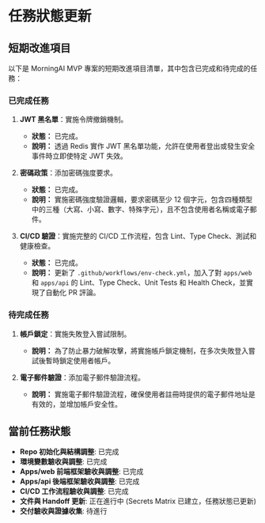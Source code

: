 # 任務狀態更新

## 短期改進項目

以下是 MorningAI MVP 專案的短期改進項目清單，其中包含已完成和待完成的任務：

### 已完成任務

1.  **JWT 黑名單**：實施令牌撤銷機制。
    *   **狀態：** 已完成。
    *   **說明：** 透過 Redis 實作 JWT 黑名單功能，允許在使用者登出或發生安全事件時立即使特定 JWT 失效。

2.  **密碼政策**：添加密碼強度要求。
    *   **狀態：** 已完成。
    *   **說明：** 實施密碼強度驗證邏輯，要求密碼至少 12 個字元，包含四種類型中的三種（大寫、小寫、數字、特殊字元），且不包含使用者名稱或電子郵件。

3.  **CI/CD 驗證**：實施完整的 CI/CD 工作流程，包含 Lint、Type Check、測試和健康檢查。
    *   **狀態：** 已完成。
    *   **說明：** 更新了 `.github/workflows/env-check.yml`，加入了對 `apps/web` 和 `apps/api` 的 Lint、Type Check、Unit Tests 和 Health Check，並實現了自動化 PR 評論。

### 待完成任務

1.  **帳戶鎖定**：實施失敗登入嘗試限制。
    *   **說明：** 為了防止暴力破解攻擊，將實施帳戶鎖定機制，在多次失敗登入嘗試後暫時鎖定使用者帳戶。

2.  **電子郵件驗證**：添加電子郵件驗證流程。
    *   **說明：** 實施電子郵件驗證流程，確保使用者註冊時提供的電子郵件地址是有效的，並增加帳戶安全性。

## 當前任務狀態

- **Repo 初始化與結構調整**: 已完成
- **環境變數驗收與調整**: 已完成
- **Apps/web 前端框架驗收與調整**: 已完成
- **Apps/api 後端框架驗收與調整**: 已完成
- **CI/CD 工作流程驗收與調整**: 已完成
- **文件與 Handoff 更新**: 正在進行中 (Secrets Matrix 已建立，任務狀態已更新)
- **交付驗收與證據收集**: 待進行


